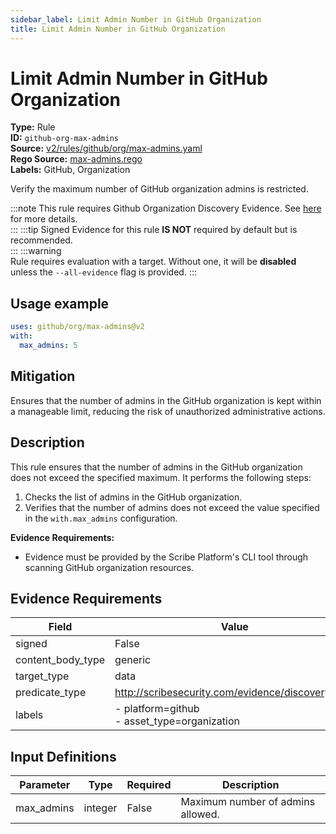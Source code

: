 ```yaml
---
sidebar_label: Limit Admin Number in GitHub Organization
title: Limit Admin Number in GitHub Organization
---  
```

# Limit Admin Number in GitHub Organization  
**Type:** Rule  
**ID:** `github-org-max-admins`  
**Source:** [v2/rules/github/org/max-admins.yaml](https://github.com/scribe-public/sample-policies/blob/main/v2/rules/github/org/max-admins.yaml)  
**Rego Source:** [max-admins.rego](https://github.com/scribe-public/sample-policies/blob/main/v2/rules/github/org/max-admins.rego)  
**Labels:** GitHub, Organization  

Verify the maximum number of GitHub organization admins is restricted.

:::note 
This rule requires Github Organization Discovery Evidence. See [here](/docs/platforms/discover#github-discovery) for more details.  
::: 
:::tip 
Signed Evidence for this rule **IS NOT** required by default but is recommended.  
::: 
:::warning  
Rule requires evaluation with a target. Without one, it will be **disabled** unless the `--all-evidence` flag is provided.
::: 

## Usage example

```yaml
uses: github/org/max-admins@v2
with:
  max_admins: 5
```

## Mitigation  
Ensures that the number of admins in the GitHub organization is kept within a manageable limit, reducing the risk of unauthorized administrative actions.


## Description  
This rule ensures that the number of admins in the GitHub organization does not exceed the specified maximum.
It performs the following steps:

1. Checks the list of admins in the GitHub organization.
2. Verifies that the number of admins does not exceed the value specified in the `with.max_admins` configuration.

**Evidence Requirements:**
- Evidence must be provided by the Scribe Platform's CLI tool through scanning GitHub organization resources.

## Evidence Requirements  
| Field | Value |
|-------|-------|
| signed | False |
| content_body_type | generic |
| target_type | data |
| predicate_type | http://scribesecurity.com/evidence/discovery/v0.1 |
| labels | - platform=github<br/>- asset_type=organization |

## Input Definitions  
| Parameter | Type | Required | Description |
|-----------|------|----------|-------------|
| max_admins | integer | False | Maximum number of admins allowed. |

